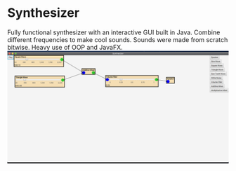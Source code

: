 # Synthesizer
Fully functional synthesizer with an interactive GUI built in Java. Combine different frequencies to make cool sounds. Sounds were made from scratch bitwise. Heavy use of OOP and JavaFX. 
<img src="screenShot.png">
